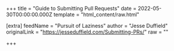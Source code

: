 
+++
title = "Guide to Submitting Pull Requests"
date = 2022-05-30T00:00:00.000Z
template = "html_content/raw.html"

[extra]
feedName = "Pursuit of Laziness"
author = "Jesse Duffield"
originalLink = "https://jesseduffield.com/Submitting-PRs/"
raw = ""

+++


